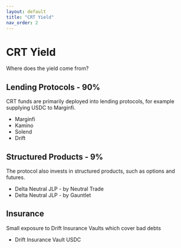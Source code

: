 ```yaml
---
layout: default
title: "CRT Yield"
nav_order: 2
---
```


# CRT Yield

Where does the yield come from?

## Lending Protocols - 90%

CRT funds are primarily deployed into lending protocols, for example supplying USDC to Marginfi.

- Marginfi
- Kamino
- Solend
- Drift

## Structured Products - 9%

The protocol also invests in structured products, such as options and futures.

- Delta Neutral JLP - by Neutral Trade
- Delta Neutral JLP - by Gauntlet


## Insurance

Small exposure to Drift Insurance Vaults which cover bad debts

- Drift Insurance Vault USDC
